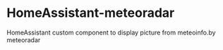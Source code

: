 # HomeAssistant-meteoradar
HomeAssistant custom component to display picture from meteoinfo.by meteoradar
